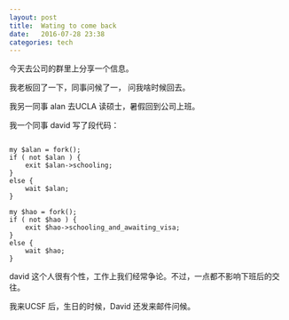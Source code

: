 ```yaml
---
layout: post
title:  Wating to come back 
date:   2016-07-28 23:38 
categories: tech 
---
```

今天去公司的群里上分享一个信息。

我老板回了一下，同事问候了一， 问我啥时候回去。

我另一同事 alan 去UCLA 读硕士，暑假回到公司上班。


我一个同事 david 写了段代码：

```{perl}

my $alan = fork();
if ( not $alan ) {
    exit $alan->schooling;
}
else {
    wait $alan;
}

my $hao = fork();
if ( not $hao ) {
    exit $hao->schooling_and_awaiting_visa;
}
else {
    wait $hao;
}

```

david 这个人很有个性，工作上我们经常争论。不过，一点都不影响下班后的交往。

我来UCSF 后，生日的时候，David 还发来邮件问候。




